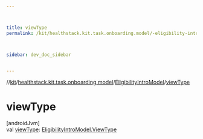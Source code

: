 ```yaml
---



title: viewType
permalink: /kit/healthstack.kit.task.onboarding.model/-eligibility-intro-model/view-type.html



sidebar: dev_doc_sidebar


---
```




//[kit](/kit.html)/[healthstack.kit.task.onboarding.model](../index.html)/[EligibilityIntroModel](index.html)/[viewType](view-type.html)



# viewType



[androidJvm]\
val [viewType](view-type.html): [EligibilityIntroModel.ViewType](-view-type/index.html)






